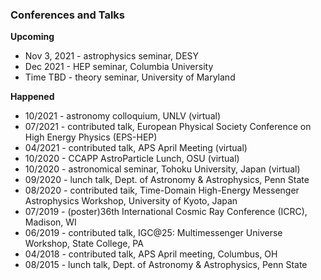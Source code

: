 ### Conferences and Talks
**Upcoming**
* Nov 3, 2021 - astrophysics seminar, DESY
* Dec 2021 - HEP seminar, Columbia University
* Time TBD - theory seminar, University of Maryland

**Happened**
* 10/2021 - astronomy colloquium, UNLV (virtual)
* 07/2021 - contributed talk, European Physical Society Conference on High Energy Physics (EPS-HEP)
* 04/2021 - contributed talk, APS April Meeting (virtual)
* 10/2020 - CCAPP AstroParticle Lunch, OSU (virtual)
* 10/2020 - astronomical seminar, Tohoku University, Japan (virtual) 
* 09/2020 - lunch talk, Dept. of Astronomy & Astrophysics, Penn State 
* 08/2020 - contributed taik, Time-Domain High-Energy Messenger Astrophysics Workshop, University of Kyoto, Japan
* 07/2019 - (poster)36th International Cosmic Ray Conference (ICRC), Madison, WI
* 06/2019 - contributed talk, IGC@25: Multimessenger Universe Workshop, State College, PA
* 04/2018 - contributed talk, APS April meeting, Columbus, OH
* 08/2015 - lunch talk, Dept. of Astronomy & Astrophysics, Penn State
